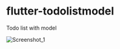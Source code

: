 # flutter-todolistmodel
Todo list with model

![Screenshot_1](https://user-images.githubusercontent.com/126814579/236953730-c32bda39-1ec6-4a75-8acb-e058b198c448.png)
